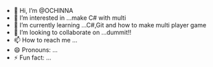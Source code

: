 - 👋 Hi, I’m @OCHINNA
- 👀 I’m interested in ...make C# with multi
- 🌱 I’m currently learning ...C#,Git and how to make multi player game
- 💞️ I’m looking to collaborate on ...dummit!!
- 📫 How to reach me ...
- 😄 Pronouns: ...
- ⚡ Fun fact: ...

<!---
OCHINNA/OCHINNA is a ✨ special ✨ repository because its `README.md` (this file) appears on your GitHub profile.
You can click the Preview link to take a look at your changes.
--->
